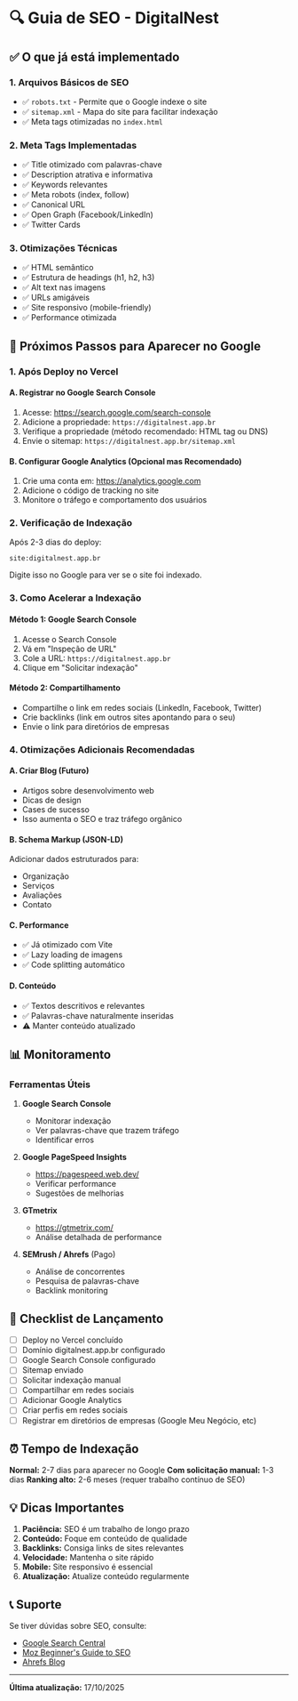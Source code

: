 # 🔍 Guia de SEO - DigitalNest

## ✅ O que já está implementado

### 1. **Arquivos Básicos de SEO**
- ✅ `robots.txt` - Permite que o Google indexe o site
- ✅ `sitemap.xml` - Mapa do site para facilitar indexação
- ✅ Meta tags otimizadas no `index.html`

### 2. **Meta Tags Implementadas**
- ✅ Title otimizado com palavras-chave
- ✅ Description atrativa e informativa
- ✅ Keywords relevantes
- ✅ Meta robots (index, follow)
- ✅ Canonical URL
- ✅ Open Graph (Facebook/LinkedIn)
- ✅ Twitter Cards

### 3. **Otimizações Técnicas**
- ✅ HTML semântico
- ✅ Estrutura de headings (h1, h2, h3)
- ✅ Alt text nas imagens
- ✅ URLs amigáveis
- ✅ Site responsivo (mobile-friendly)
- ✅ Performance otimizada

## 🚀 Próximos Passos para Aparecer no Google

### 1. **Após Deploy no Vercel**

#### A. Registrar no Google Search Console
1. Acesse: https://search.google.com/search-console
2. Adicione a propriedade: `https://digitalnest.app.br`
3. Verifique a propriedade (método recomendado: HTML tag ou DNS)
4. Envie o sitemap: `https://digitalnest.app.br/sitemap.xml`

#### B. Configurar Google Analytics (Opcional mas Recomendado)
1. Crie uma conta em: https://analytics.google.com
2. Adicione o código de tracking no site
3. Monitore o tráfego e comportamento dos usuários

### 2. **Verificação de Indexação**

Após 2-3 dias do deploy:
```
site:digitalnest.app.br
```
Digite isso no Google para ver se o site foi indexado.

### 3. **Como Acelerar a Indexação**

#### Método 1: Google Search Console
1. Acesse o Search Console
2. Vá em "Inspeção de URL"
3. Cole a URL: `https://digitalnest.app.br`
4. Clique em "Solicitar indexação"

#### Método 2: Compartilhamento
- Compartilhe o link em redes sociais (LinkedIn, Facebook, Twitter)
- Crie backlinks (link em outros sites apontando para o seu)
- Envie o link para diretórios de empresas

### 4. **Otimizações Adicionais Recomendadas**

#### A. Criar Blog (Futuro)
- Artigos sobre desenvolvimento web
- Dicas de design
- Cases de sucesso
- Isso aumenta o SEO e traz tráfego orgânico

#### B. Schema Markup (JSON-LD)
Adicionar dados estruturados para:
- Organização
- Serviços
- Avaliações
- Contato

#### C. Performance
- ✅ Já otimizado com Vite
- ✅ Lazy loading de imagens
- ✅ Code splitting automático

#### D. Conteúdo
- ✅ Textos descritivos e relevantes
- ✅ Palavras-chave naturalmente inseridas
- ⚠️ Manter conteúdo atualizado

## 📊 Monitoramento

### Ferramentas Úteis

1. **Google Search Console**
   - Monitorar indexação
   - Ver palavras-chave que trazem tráfego
   - Identificar erros

2. **Google PageSpeed Insights**
   - https://pagespeed.web.dev/
   - Verificar performance
   - Sugestões de melhorias

3. **GTmetrix**
   - https://gtmetrix.com/
   - Análise detalhada de performance

4. **SEMrush / Ahrefs** (Pago)
   - Análise de concorrentes
   - Pesquisa de palavras-chave
   - Backlink monitoring

## 🎯 Checklist de Lançamento

- [ ] Deploy no Vercel concluído
- [ ] Domínio digitalnest.app.br configurado
- [ ] Google Search Console configurado
- [ ] Sitemap enviado
- [ ] Solicitar indexação manual
- [ ] Compartilhar em redes sociais
- [ ] Adicionar Google Analytics
- [ ] Criar perfis em redes sociais
- [ ] Registrar em diretórios de empresas (Google Meu Negócio, etc)

## ⏰ Tempo de Indexação

**Normal:** 2-7 dias para aparecer no Google
**Com solicitação manual:** 1-3 dias
**Ranking alto:** 2-6 meses (requer trabalho contínuo de SEO)

## 💡 Dicas Importantes

1. **Paciência:** SEO é um trabalho de longo prazo
2. **Conteúdo:** Foque em conteúdo de qualidade
3. **Backlinks:** Consiga links de sites relevantes
4. **Velocidade:** Mantenha o site rápido
5. **Mobile:** Site responsivo é essencial
6. **Atualização:** Atualize conteúdo regularmente

## 📞 Suporte

Se tiver dúvidas sobre SEO, consulte:
- [Google Search Central](https://developers.google.com/search)
- [Moz Beginner's Guide to SEO](https://moz.com/beginners-guide-to-seo)
- [Ahrefs Blog](https://ahrefs.com/blog/)

---

**Última atualização:** 17/10/2025
